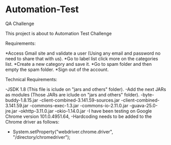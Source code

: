 # Automation-Test
QA Challenge

This project is about to Automation Test Challenge

Requirements:

*Access Gmail site and validate a user (Using any email and password no need to share that with us).
*Go to label list click more on the categories list.
*Create a new category and save it.
*Go to spam folder and then empty the spam folder.
*Sign out of the account.

Technical Requirements:

-JSDK 1.8 (This file is iclude on "jars and others" folder).
-Add the next JARs as modules (Those JARs are iclude on "jars and others" folder).
  -byte-buddy-1.8.15.jar
  -client-combined-3.141.59-sources.jar
  -client-combined-3.141.59.jar
  -commons-exec-1.3.jar
  -commons-io-2.11.0.jar
  -guava-25.0-jre.jar
  -okhttp-3.11.0.jar
  -okio-1.14.0.jar
-I have been testing on Google Chrome version 101.0.4951.64,
-Hardcoding needs to be added to the Chrome driver as follows: 
  - System.setProperty("webdriver.chrome.driver", "/directory/chromedriver"); 
